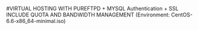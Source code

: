 #VIRTUAL HOSTING WITH PUREFTPD + MYSQL Authentication + SSL INCLUDE QUOTA AND BANDWIDTH MANAGEMENT
(Environment: CentOS-6.6-x86_64-minimal.iso)
